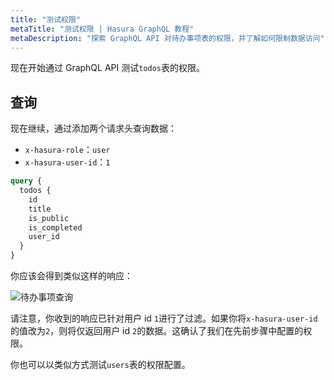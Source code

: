 ```yaml
---
title: "测试权限"
metaTitle: "测试权限 | Hasura GraphQL 教程"
metaDescription: "探索 GraphQL API 对待办事项表的权限，并了解如何限制数据访问"
---
```


现在开始通过 GraphQL API 测试`todos`表的权限。

## 查询

现在继续，通过添加两个请求头查询数据：

- `x-hasura-role`：`user`
- `x-hasura-user-id`：`1`

```graphql
query {
  todos {
    id
    title
    is_public
    is_completed
    user_id
  }
}
```

你应该会得到类似这样的响应：

![待办事项查询](https://graphql-engine-cdn.hasura.io/learn-hasura/assets/graphql-hasura/todos-permission-testing.png)

请注意，你收到的响应已针对用户 id `1`进行了过滤。如果你将`x-hasura-user-id`的值改为`2`，则将仅返回用户 id `2`的数据。这确认了我们在先前步骤中配置的权限。

你也可以以类似方式测试`users`表的权限配置。
